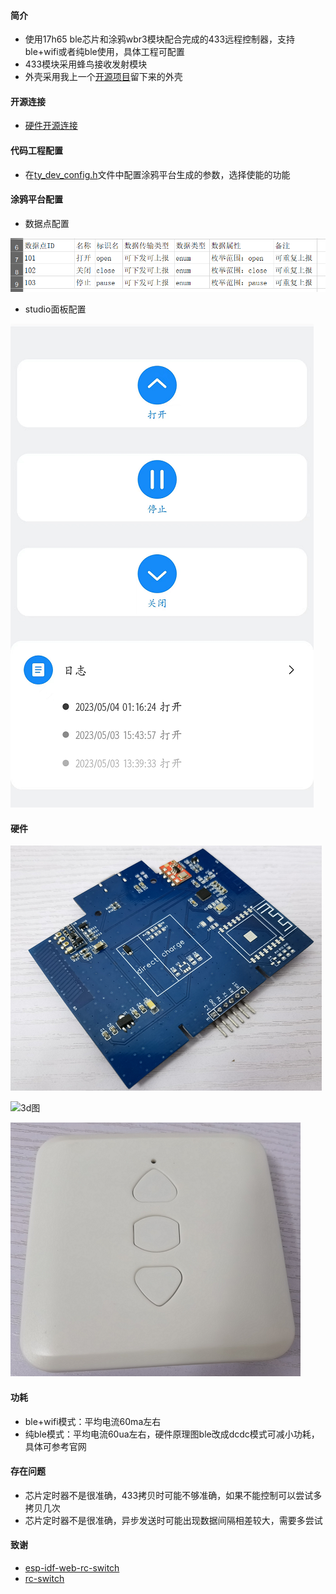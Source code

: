 #### 简介

- 使用17h65 ble芯片和涂鸦wbr3模块配合完成的433远程控制器，支持ble+wifi或者纯ble使用，具体工程可配置
- 433模块采用蜂鸟接收发射模块
- 外壳采用我上一个[开源项目](https://oshwhub.com/ccat0663/ty_433_wifi_ble)留下来的外壳

#### 开源连接

- [硬件开源连接](https://oshwhub.com/ccat0663/ty_433_copy_ctr)

#### 代码工程配置

- 在[ty_dev_config.h](https://github.com/ccat0663/h65_ty_433_copy_ctr/blob/master/software/ST17H66_SDK_3.1.1.2-ty/example/Tuya_IOT/simpleBlePeripheral/source/ty_dev_config.h)文件中配置涂鸦平台生成的参数，选择使能的功能

#### 涂鸦平台配置

- 数据点配置

![数据点配置](https://github.com/ccat0663/h65_ty_433_copy_ctr/blob/master/file/%E6%B6%82%E9%B8%A6%E6%95%B0%E6%8D%AE%E7%82%B9%E9%85%8D%E7%BD%AE.png)

- studio面板配置

![面板配置](https://github.com/ccat0663/h65_ty_433_copy_ctr/blob/master/file/%E6%B6%82%E9%B8%A6studio%E9%9D%A2%E6%9D%BF.png)

#### 硬件

![实物图](https://github.com/ccat0663/h65_ty_433_copy_ctr/blob/master/file/%E5%AE%9E%E7%89%A9%E5%9B%BE1.png)

![3d图](https://github.com/ccat0663/h65_ty_433_copy_ctr/blob/master/file/3d%E5%9B%BE.png)

![外壳](https://github.com/ccat0663/h65_ty_433_copy_ctr/blob/master/file/%E5%A4%96%E5%A3%B3.png)

#### 功耗

- ble+wifi模式：平均电流60ma左右
- 纯ble模式：平均电流60ua左右，硬件原理图ble改成dcdc模式可减小功耗，具体可参考官网

#### 存在问题

- 芯片定时器不是很准确，433拷贝时可能不够准确，如果不能控制可以尝试多拷贝几次
- 芯片定时器不是很准确，异步发送时可能出现数据间隔相差较大，需要多尝试

#### 致谢

- [esp-idf-web-rc-switch](https://github.com/nopnop2002/esp-idf-web-rc-switch)
- [rc-switch](https://github.com/sui77/rc-switch)